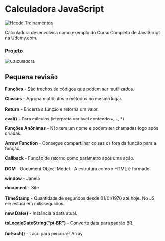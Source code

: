 # Calculadora JavaScript

[![Hcode Treinamentos](https://www.hcode.com.br/res/img/hcode-200x100.png)](https://www.hcode.com.br)

Calculadora desenvolvida como exemplo do Curso Completo de JavaScript na Udemy.com.

### Projeto
![Calculadora](https://firebasestorage.googleapis.com/v0/b/hcode-com-br.appspot.com/o/calculadora-hcode.jpg?alt=media&token=5406aa3f-b965-401c-9b4e-654609c78b33)

## Pequena revisão
**Funções** - São trechos de códigos que podem ser reutilizados.  

**Classes** - Agrupam atributos e métodos no mesmo lugar.  
<br>
**Return** - Encerra a função e retorna um valor.  

**eval()** - Para cálculos (interpreta variável contendo +, -, *)  

**Funções Anônimas** - Não tem um nome e podem ser chamadas logo após criadas.  

**Arrow Function** - Consegue compartilhar coisas de fora da função para a função.  

**Callback** - Função de retorno como parâmetro após uma ação.  
<br>
**DOM** - Document Object Model - A estrutura como o HTML é formado.  

**window** - Janela  

**document** - Site  
<br>
**TimeStamp** - Quantidade de segundos desde 01/01/1970 até hoje. No JS ele estará em milissegundos.  

**new Date()** - Instância a data atual.  

**toLocaleDateString(“pt-BR”)** - Converte data para padrão BR.  
<br>
**forEach()** - Laço para percorrer Array.

